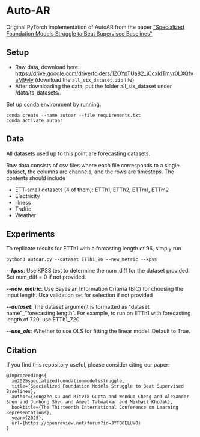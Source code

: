 # Auto-AR

Original PyTorch implementation of AutoAR from the paper ["Specialized Foundation Models Struggle to Beat Supervised Baselines"](https://arxiv.org/abs/2411.02796)

## Setup
- Raw data, download here: https://drive.google.com/drive/folders/1ZOYpTUa82_jCcxIdTmyr0LXQfvaM9vIy (download the `all_six_dataset.zip` file)
- After downloading the data, put the folder all_six_dataset under /data/ts_datasets/.

Set up conda environment by running:
```
conda create --name autoar --file requirements.txt
conda activate autoar
```

## Data
All datasets used up to this point are forecasting datasets.

Raw data consists of csv files where each file corresponds to a single dataset, the columns are channels, and the rows are timesteps. The contents should include
- ETT-small datasets (4 of them): ETTh1, ETTh2, ETTm1, ETTm2
- Electricity
- Illness
- Traffic
- Weather

## Experiments

To replicate results for ETTh1 with a forcasting length of 96, simply run
```
python3 autoar.py --dataset ETTh1_96 --new_metric --kpss
```
***--kpss***: Use KPSS test to determine the num_diff for the dataset provided. Set num_diff = 0 if not provided.

***--new_metric***: Use Bayesian Information Criteria (BIC) for choosing the input length. Use validation set for selection if not provided

***--dataset***: The dataset argument is formatted as "dataset name"_"forecasting length". For example, to run on ETTh1 with forecasting length of 720, use ETTh1_720.

***--use_ols***: Whether to use OLS for fitting the linear model. Default to True.

## Citation
If you find this repository useful, please consider citing our paper:
```
@inproceedings{
  xu2025specializedfoundationmodelsstruggle,
  title={Specialized Foundation Models Struggle to Beat Supervised Baselines},
  author={Zongzhe Xu and Ritvik Gupta and Wenduo Cheng and Alexander Shen and Junhong Shen and Ameet Talwalkar and Mikhail Khodak},
  booktitle={The Thirteenth International Conference on Learning Representations},
  year={2025},
  url={https://openreview.net/forum?id=JYTQ6ELUVO}
}
```
